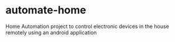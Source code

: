 # automate-home
Home Automation project to control electronic devices in the house remotely using an android application

